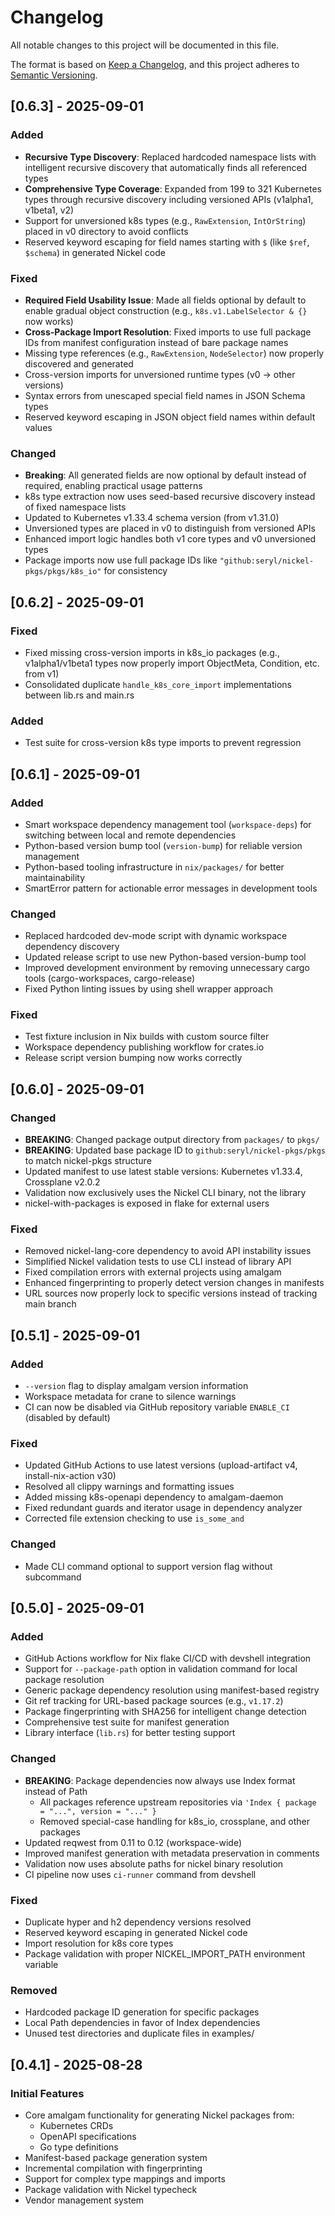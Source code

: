 # Changelog

All notable changes to this project will be documented in this file.

The format is based on [Keep a Changelog](https://keepachangelog.com/en/1.0.0/),
and this project adheres to [Semantic Versioning](https://semver.org/spec/v2.0.0.html).

## [0.6.3] - 2025-09-01

### Added
- **Recursive Type Discovery**: Replaced hardcoded namespace lists with intelligent recursive discovery that automatically finds all referenced types
- **Comprehensive Type Coverage**: Expanded from 199 to 321 Kubernetes types through recursive discovery including versioned APIs (v1alpha1, v1beta1, v2)
- Support for unversioned k8s types (e.g., `RawExtension`, `IntOrString`) placed in v0 directory to avoid conflicts
- Reserved keyword escaping for field names starting with `$` (like `$ref`, `$schema`) in generated Nickel code

### Fixed  
- **Required Field Usability Issue**: Made all fields optional by default to enable gradual object construction (e.g., `k8s.v1.LabelSelector & {}` now works)
- **Cross-Package Import Resolution**: Fixed imports to use full package IDs from manifest configuration instead of bare package names
- Missing type references (e.g., `RawExtension`, `NodeSelector`) now properly discovered and generated
- Cross-version imports for unversioned runtime types (v0 → other versions)
- Syntax errors from unescaped special field names in JSON Schema types
- Reserved keyword escaping in JSON object field names within default values

### Changed
- **Breaking**: All generated fields are now optional by default instead of required, enabling practical usage patterns
- k8s type extraction now uses seed-based recursive discovery instead of fixed namespace lists
- Updated to Kubernetes v1.33.4 schema version (from v1.31.0)  
- Unversioned types are placed in v0 to distinguish from versioned APIs
- Enhanced import logic handles both v1 core types and v0 unversioned types
- Package imports now use full package IDs like `"github:seryl/nickel-pkgs/pkgs/k8s_io"` for consistency

## [0.6.2] - 2025-09-01

### Fixed
- Fixed missing cross-version imports in k8s_io packages (e.g., v1alpha1/v1beta1 types now properly import ObjectMeta, Condition, etc. from v1)
- Consolidated duplicate `handle_k8s_core_import` implementations between lib.rs and main.rs

### Added
- Test suite for cross-version k8s type imports to prevent regression

## [0.6.1] - 2025-09-01

### Added
- Smart workspace dependency management tool (`workspace-deps`) for switching between local and remote dependencies
- Python-based version bump tool (`version-bump`) for reliable version management
- Python-based tooling infrastructure in `nix/packages/` for better maintainability
- SmartError pattern for actionable error messages in development tools

### Changed
- Replaced hardcoded dev-mode script with dynamic workspace dependency discovery
- Updated release script to use new Python-based version-bump tool
- Improved development environment by removing unnecessary cargo tools (cargo-workspaces, cargo-release)
- Fixed Python linting issues by using shell wrapper approach

### Fixed
- Test fixture inclusion in Nix builds with custom source filter
- Workspace dependency publishing workflow for crates.io
- Release script version bumping now works correctly

## [0.6.0] - 2025-09-01

### Changed
- **BREAKING**: Changed package output directory from `packages/` to `pkgs/`
- **BREAKING**: Updated base package ID to `github:seryl/nickel-pkgs/pkgs` to match nickel-pkgs structure
- Updated manifest to use latest stable versions: Kubernetes v1.33.4, Crossplane v2.0.2
- Validation now exclusively uses the Nickel CLI binary, not the library
- nickel-with-packages is exposed in flake for external users

### Fixed
- Removed nickel-lang-core dependency to avoid API instability issues
- Simplified Nickel validation tests to use CLI instead of library API
- Fixed compilation errors with external projects using amalgam
- Enhanced fingerprinting to properly detect version changes in manifests
- URL sources now properly lock to specific versions instead of tracking main branch

## [0.5.1] - 2025-09-01

### Added
- `--version` flag to display amalgam version information
- Workspace metadata for crane to silence warnings
- CI can now be disabled via GitHub repository variable `ENABLE_CI` (disabled by default)

### Fixed
- Updated GitHub Actions to use latest versions (upload-artifact v4, install-nix-action v30)
- Resolved all clippy warnings and formatting issues
- Added missing k8s-openapi dependency to amalgam-daemon
- Fixed redundant guards and iterator usage in dependency analyzer
- Corrected file extension checking to use `is_some_and`

### Changed
- Made CLI command optional to support version flag without subcommand

## [0.5.0] - 2025-09-01

### Added
- GitHub Actions workflow for Nix flake CI/CD with devshell integration
- Support for `--package-path` option in validation command for local package resolution
- Generic package dependency resolution using manifest-based registry
- Git ref tracking for URL-based package sources (e.g., `v1.17.2`)
- Package fingerprinting with SHA256 for intelligent change detection
- Comprehensive test suite for manifest generation
- Library interface (`lib.rs`) for better testing support

### Changed
- **BREAKING**: Package dependencies now always use Index format instead of Path
  - All packages reference upstream repositories via `'Index { package = "...", version = "..." }`
  - Removed special-case handling for k8s_io, crossplane, and other packages
- Updated reqwest from 0.11 to 0.12 (workspace-wide)
- Improved manifest generation with metadata preservation in comments
- Validation now uses absolute paths for nickel binary resolution
- CI pipeline now uses `ci-runner` command from devshell

### Fixed
- Duplicate hyper and h2 dependency versions resolved
- Reserved keyword escaping in generated Nickel code
- Import resolution for k8s core types
- Package validation with proper NICKEL_IMPORT_PATH environment variable

### Removed
- Hardcoded package ID generation for specific packages
- Local Path dependencies in favor of Index dependencies
- Unused test directories and duplicate files in examples/

## [0.4.1] - 2025-08-28

### Initial Features
- Core amalgam functionality for generating Nickel packages from:
  - Kubernetes CRDs
  - OpenAPI specifications
  - Go type definitions
- Manifest-based package generation system
- Incremental compilation with fingerprinting
- Support for complex type mappings and imports
- Package validation with Nickel typecheck
- Vendor management system